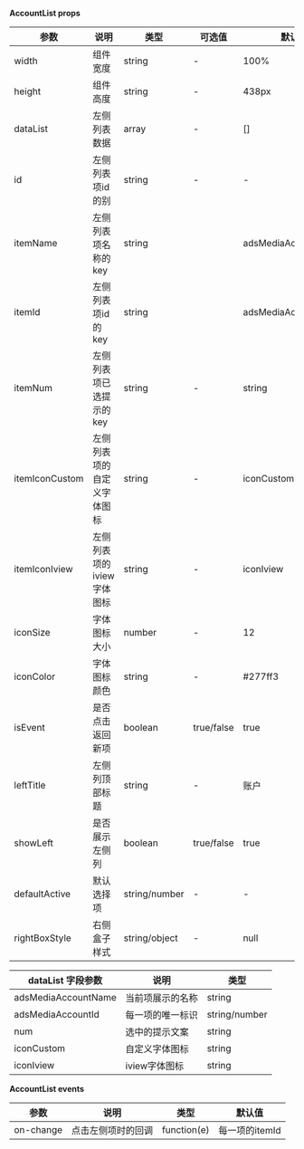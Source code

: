 **AccountList props**

| 参数     | 说明              | 类型            | 可选值           | 默认值                 |
|--------|-----------------|---------------|---------------|---------------------|
| width  | 组件宽度            | string        | -             | 100%                |
| height | 组件高度            | string        | -             | 438px               |
| dataList | 左侧列表数据          | array         | -             | []                  |
| id     | 左侧列表项id的别       | string        | -             | -                   |
| itemName | 左侧列表项名称的key     | string        |               | adsMediaAccountName |
| itemId | 左侧列表项id的key     | string        |               | adsMediaAccountId   |
| itemNum | 左侧列表项已选提示的key   | string           | -             | string              |
| itemIconCustom | 左侧列表项的自定义字体图标   | string        | -             | iconCustom          |
| itemIconIview | 左侧列表项的iview字体图标 | string        | -             | iconIview           |
| iconSize | 字体图标大小          | number        | -             | 12                  |
| iconColor | 字体图标颜色          | string        | -             | #277ff3             |
| isEvent | 是否点击返回新项        | boolean       | true/false    | true                |
| leftTitle | 左侧列顶部标题         | string        | -             | 账户                  |
| showLeft | 是否展示左侧列         | boolean       | true/false     | true                |
| defaultActive | 默认选择项           | string/number | -             | -                   |
| rightBoxStyle | 右侧盒子样式          | string/object | -             | null                |

| dataList 字段参数       | 说明        | 类型            |
|---------------------|-----------|---------------|
| adsMediaAccountName | 当前项展示的名称  | string        |
| adsMediaAccountId   | 每一项的唯一标识  | string/number        |
| num                 | 选中的提示文案   | string |
| iconCustom      | 自定义字体图标   | string       |
| iconIview       | iview字体图标 | string       |

**AccountList events**

| 参数         | 说明        | 类型        | 默认值        |
| ------------ |-----------| ----------- |------------|
| on-change | 点击左侧项时的回调 | function(e) | 每一项的itemId |

